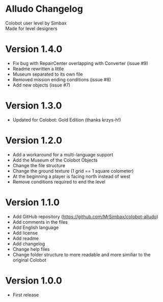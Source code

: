 # Alludo Changelog #

Colobot user level by Simbax  
Made for level designers  

# Version 1.4.0 #
* Fix bug with RepairCenter overlapping with Converter (issue #9)
* Readme rewritten a little
* Museum separated to its own file
* Removed mission ending conditions (issue #8)
* Add new objects (issue #7)

# Version 1.3.0 #
* Updated for Colobot: Gold Edition (thanks krzys-h!)

# Version 1.2.0 #

* Add a workaround for a multi-language support
* Add the Museum of the Colobot Objects
* Change the file structure
* Change the ground texture (1 grid == 1 square colometer)
* At the beginning a player is facing north instead of west
* Remove conditions required to end the level

# Version 1.1.0 #

* Add GitHub repository (https://github.com/MrSimbax/colobot-alludo)
* Add comments in the files
* Add English language
* Add license
* Add readme
* Add changelog
* Change help files
* Change folder structure to more readable and more similiar to the original Colobot

# Version 1.0.0 #

* First release
